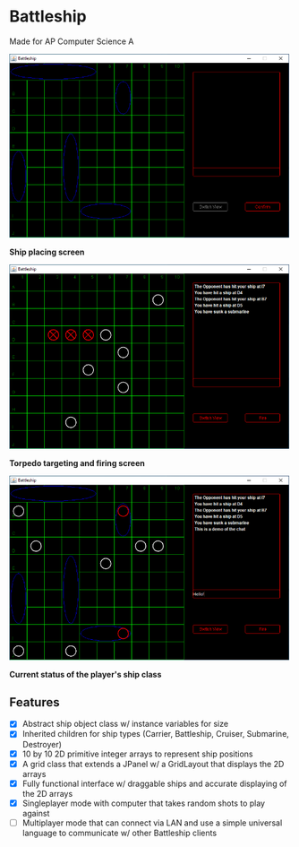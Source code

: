# Battleship
Made for AP Computer Science A

<img src="screenshot-1.png" width="500" /> 

**Ship placing screen**

<img src="screenshot-2.png" width="500" /> 

**Torpedo targeting and firing screen**

<img src="screenshot-3.png" width="500" /> 

**Current status of the player's ship class**

## Features
- [x] Abstract ship object class w/ instance variables for size
- [x] Inherited children for ship types (Carrier, Battleship, Cruiser, Submarine, Destroyer)
- [x] 10 by 10 2D primitive integer arrays to represent ship positions
- [x] A grid class that extends a JPanel w/ a GridLayout that displays the 2D arrays
- [x] Fully functional interface w/ draggable ships and accurate displaying of the 2D arrays
- [X] Singleplayer mode with computer that takes random shots to play against
- [ ] Multiplayer mode that can connect via LAN and use a simple universal language to communicate w/ other Battleship clients
